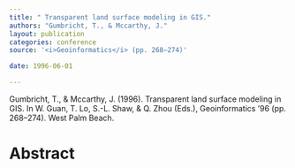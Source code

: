```yaml
---
title: " Transparent land surface modeling in GIS."
authors: "Gumbricht, T., & Mccarthy, J."
layout: publication
categories: conference
source: '<i>Geoinformatics</i> (pp. 268–274)'

date: 1996-06-01

---
```


Gumbricht, T., & Mccarthy, J. (1996). Transparent land surface modeling in GIS. In W. Guan, T. Lo, S.-L. Shaw, & Q. Zhou (Eds.), Geoinformatics ’96 (pp. 268–274). West Palm Beach.

<h1 class='foot-description'>Abstract</h1>
